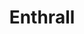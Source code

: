 ---
title: "Enthrall"

spell:
  schools:
    - name:        "Enchantment"
      subschools:  ["Charm"]
      descriptors: ["Language Dependent, Mind-Affecting, Sonic"]
  classes:
    - name:  "Bard"
      abbr:  "Brd"
      level: 2
    - name:  "Cleric"
      abbr:  "Clr"
      level: 2
  domains:
    - name:  "Nobility"
      abbr:  "Nobility"
      level: 2
  components:         [V, S]
  castingTime:        "1 round"
  range:              "Medium (100 ft. + 10 ft./level)"
  target:             "Any number of creatures"
  duration:           "1 hour or less"
  savingThrow:        "Will negates; see text"
  spellResistance:    "Yes"
  description:        |
    If you have the attention of a group of creatures, you can use this spell to hold them spellbound. To cast the spell, you must speak or sing without interruption for 1 full round. Thereafter, those affected give you their undivided attention, ignoring their surroundings. They are considered to have an attitude of friendly while under the effect of the spell. Any potentially affected creature of a race or religion unfriendly to yours gets a +4 bonus on the saving throw.

    A creature with 4 or more HD or with a Wisdom score of 16 or higher remains aware of its surroundings and has an attitude of indifferent. It gains a new saving throw if it witnesses actions that it opposes.

    The effect lasts as long as you speak or sing, to a maximum of 1 hour. Those enthralled by your words take no action while you speak or sing and for {% die_roll 1 3 0 %} rounds thereafter while they discuss the topic or performance. Those entering the area during the performance must also successfully save or become enthralled. The speech ends (but the {% die_roll 1 3 0 %}-round delay still applies) if you lose concentration or do anything other than speak or sing.

    If those not enthralled have unfriendly or hostile attitudes toward you, they can collectively make a Charisma check to try to end the spell by jeering and heckling. For this check, use the Charisma bonus of the creature with the highest Charisma in the group; others may make Charisma checks to assist. The heckling ends the spell if this check result beats your Charisma check result. Only one such challenge is allowed per use of the spell.

    If any member of the audience is attacked or subjected to some other overtly hostile act, the spell ends and the previously enthralled members become immediately unfriendly toward you. Each creature with 4 or more HD or with a Wisdom score of 16 or higher becomes hostile.
---